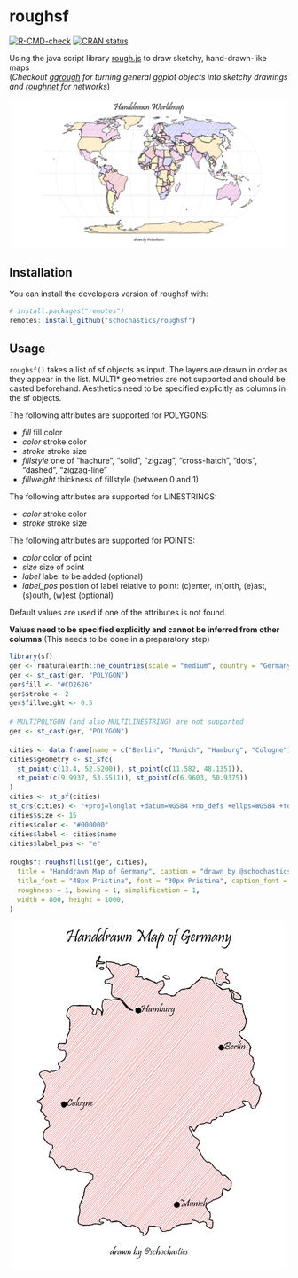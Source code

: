 
<!-- README.md is generated from README.Rmd. Please edit that file -->

# roughsf

<!-- badges: start -->

[![R-CMD-check](https://github.com/schochastics/roughsf/workflows/R-CMD-check/badge.svg)](https://github.com/schochastics/roughsf/actions)
[![CRAN
status](https://www.r-pkg.org/badges/version/roughsf)](https://CRAN.R-project.org/package=roughsf)
<!-- badges: end -->

Using the java script library [rough.js](https://roughjs.com/) to draw
sketchy, hand-drawn-like maps  
(*Checkout [ggrough](https://xvrdm.github.io/ggrough/) for turning
general ggplot objects into sketchy drawings and
[roughnet](https://github.com/schochastics/roughnet) for networks*)

![](man/figures/example.png)

## Installation

You can install the developers version of roughsf with:

``` r
# install.packages("remotes")
remotes::install_github("schochastics/roughsf")
```

## Usage

`roughsf()` takes a list of sf objects as input. The layers are drawn in
order as they appear in the list. MULTI\* geometries are not supported
and should be casted beforehand. Aesthetics need to be specified
explicitly as columns in the sf objects.

The following attributes are supported for POLYGONS:

-   *fill* fill color
-   *color* stroke color
-   *stroke* stroke size
-   *fillstyle* one of “hachure”, “solid”, “zigzag”, “cross-hatch”,
    “dots”, “dashed”, “zigzag-line”
-   *fillweight* thickness of fillstyle (between 0 and 1)

The following attributes are supported for LINESTRINGS:

-   *color* stroke color
-   *stroke* stroke size

The following attributes are supported for POINTS:

-   *color* color of point
-   *size* size of point
-   *label* label to be added (optional)
-   *label_pos* position of label relative to point: (c)enter, (n)orth,
    (e)ast, (s)outh, (w)est (optional)

Default values are used if one of the attributes is not found.

**Values need to be specified explicitly and cannot be inferred from
other columns** (This needs to be done in a preparatory step)

``` r
library(sf)
ger <- rnaturalearth::ne_countries(scale = "medium", country = "Germany", returnclass = "sf")
ger <- st_cast(ger, "POLYGON")
ger$fill <- "#CD2626"
ger$stroke <- 2
ger$fillweight <- 0.5

# MULTIPOLYGON (and also MULTILINESTRING) are not supported
ger <- st_cast(ger, "POLYGON")

cities <- data.frame(name = c("Berlin", "Munich", "Hamburg", "Cologne"))
cities$geometry <- st_sfc(
  st_point(c(13.4, 52.5200)), st_point(c(11.582, 48.1351)),
  st_point(c(9.9937, 53.5511)), st_point(c(6.9603, 50.9375))
)
cities <- st_sf(cities)
st_crs(cities) <- "+proj=longlat +datum=WGS84 +no_defs +ellps=WGS84 +towgs84=0,0,0"
cities$size <- 15
cities$color <- "#000000"
cities$label <- cities$name
cities$label_pos <- "e"

roughsf::roughsf(list(ger, cities),
  title = "Handdrawn Map of Germany", caption = "drawn by @schochastics",
  title_font = "48px Pristina", font = "30px Pristina", caption_font = "30px Pristina",
  roughness = 1, bowing = 1, simplification = 1,
  width = 800, height = 1000, 
)
```

![](man/figures/germany.png)
